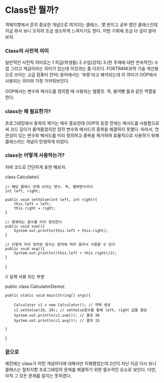 # Class란 뭘까?

객체지향에서 흔히 중요한 개념으로 여겨지는 클래스.. 몇 번이고 공부 했던 클래스인데 지금 와서 보니 오히려 조금 생소하게 느껴지기도 한다. 이번 기회에 조금 더 깊이 알아보자.

### Class의 사전적 의미

일반적인 사전적 의미로는 1.학급(학생들) 2.수업(강의) 3.(한 주제에 대한 연속적인) 수업 그리고 계급이라는 의미가 있는데 이것과는 좀 다르다. FORTRAN(과학 기술 계산용으로 쓰이는 고급 컴퓨터 언어) 용어에서는 '부류'라고 해석되는데 이 의미가 OOP에서 사용되는 의미와 가장 가까워보인다.

OOP에서는 변수와 메서드를 정의할 때 사용되는 템플릿. 즉, 붕어빵 틀과 같은 역할을 한다.

### class는 왜 필요한가?

프로그래밍에서 중복의 제거는 매우 중요한데 OOP의 등장 전에는 메서드를 사용함으로써 코드 길이가 줄어들었지만 정작 변수와 메서드의 중복을 해결하지 못했다. 따라서, 연관성이 있는 변수와 메서드를 미리 정의하고 중복을 제거하여 효율적으로 사용하기 위해 클래스라는 개념이 탄생하게 되었다.

### class는 어떻게 사용하는가?

자바 코드로 간단하게 표현 해보자.

class Calculator{
    
    // 해당 클래스 안에 쓰이는 변수. 즉, 멤버변수이다
    int left, right;

    public void setValue(int left, int right){
        this.left = left;
        this.right = right;
    }

    // 중복되는 함수를 미리 정의한다
    public void sum(){
        System.out.println(this.left + this.right);
    }

    // 이렇게 미리 정의된 함수는 편의에 따라 골라서 사용할 수 있다
    public void avg(){
        System.out.println((this.left + this.right)/2);
    }
}

// 실제 사용 되는 부분

public class CalculatorDemo{

    public static void main(String[] args){

        Calculator c1 = new Calculator(); // 객체 생성
        c1.setValue(10, 20); // setValue함수를 통해 left, right 값을 할당
        System.out.println(c1.sum()); // 결과 30
        System.out.println(c1.avg()); // 결과 15

    }

}

### 끝으로

예전에는 class가 어떤 개념이다에 대해서만 이해했었는데 2년이 지난 지금 다시 보니 클래스는 절차지향 프로그래밍의 문제를 해결하기 위한 필수적인 요소로 보인다. 다만, 아직 그 모든 문제를 알지는 못하겠다.